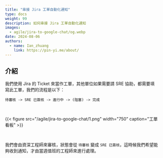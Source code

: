 ```yaml
---
title: "串接 Jira 工單自動化通知"
type: docs
weight: 99
description: 如何串接 Jira 工單自動化通知
images:
  - agile/jira-to-google-chat/og.webp
date: 2024-08-06
authors:
  - name: Ian_zhuang
    link: https://pin-yi.me/about/
---
```


## 介紹

我們使用 Jira 的 Ticket 來當作工單，其他單位如果需要請 SRE 協助，都需要填寫此工單，我們的流程是以下：

```
待審核 -> SRE 已簽核 -> 進行中 -> (阻塞) -> 完成
```

<br>

{{< figure src="/agile/jira-to-google-chat/1.png" width="750" caption="工單看板" >}}

<br>

我們會由資深工程師來審核，狀態會從 `待審核` 變成 `SRE 已簽核`，這時候我們希望能夠收到通知，才由當週值班的工程師來進行處理。
